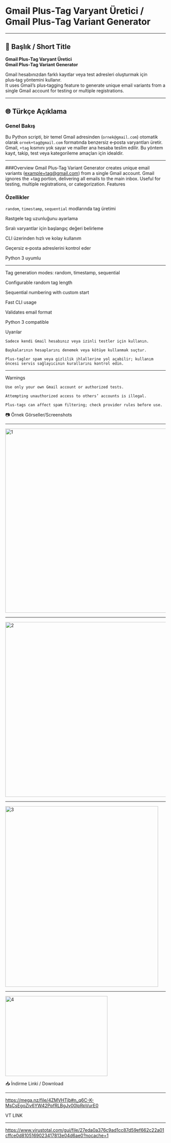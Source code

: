 # Gmail Plus‑Tag Varyant Üretici / Gmail Plus‑Tag Variant Generator

---

## 📌 Başlık / Short Title
**Gmail Plus‑Tag Varyant Üretici**  
**Gmail Plus‑Tag Variant Generator**  

Gmail hesabınızdan farklı kayıtlar veya test adresleri oluşturmak için plus‑tag yöntemini kullanır.  
It uses Gmail’s plus‑tagging feature to generate unique email variants from a single Gmail account for testing or multiple registrations.

---

## 🌐 Türkçe Açıklama

### Genel Bakış
Bu Python scripti, bir temel Gmail adresinden (`ornek@gmail.com`) otomatik olarak `ornek+tag@gmail.com` formatında benzersiz e‑posta varyantları üretir. Gmail, `+tag` kısmını yok sayar ve mailler ana hesaba teslim edilir. Bu yöntem kayıt, takip, test veya kategorileme amaçları için idealdir.

---

###Overview
Gmail Plus‑Tag Variant Generator creates unique email variants (example+tag@gmail.com) from a single Gmail account. Gmail ignores the +tag portion, delivering all emails to the main inbox. Useful for testing, multiple registrations, or categorization.
Features

### Özellikler
`random`, `timestamp`, `sequential` modlarında tag üretimi 

Rastgele tag uzunluğunu ayarlama  

Sıralı varyantlar için başlangıç değeri belirleme  

CLI üzerinden hızlı ve kolay kullanım  

Geçersiz e‑posta adreslerini kontrol eder  

Python 3 uyumlu

---

Tag generation modes: random, timestamp, sequential

Configurable random tag length

Sequential numbering with custom start

Fast CLI usage

Validates email format

Python 3 compatible



Uyarılar

    Sadece kendi Gmail hesabınız veya izinli testler için kullanın.

    Başkalarının hesaplarını denemek veya kötüye kullanmak suçtur.

    Plus‑tagler spam veya gizlilik ihlallerine yol açabilir; kullanım öncesi servis sağlayıcının kurallarını kontrol edin.

---

Warnings

    Use only your own Gmail account or authorized tests.

    Attempting unauthorized access to others’ accounts is illegal.

    Plus‑tags can affect spam filtering; check provider rules before use.

📷 Örnek Görseller/Screenshots

---
<img width="595" height="578" alt="1" src="https://github.com/user-attachments/assets/95c1ca2a-428b-4030-87dd-2990ce41c264" />

---

<img width="579" height="549" alt="2" src="https://github.com/user-attachments/assets/7340afcf-889f-4149-9eed-5edae0488d67" />

---

<img width="480" height="567" alt="3" src="https://github.com/user-attachments/assets/4e7c99a2-a311-4b1a-995b-aba3f612dfde" />

---

<img width="321" height="251" alt="4" src="https://github.com/user-attachments/assets/c8387efb-e821-478c-9c02-9fd6aa416d60" />


📥 İndirme Linki / Download

---

https://mega.nz/file/4ZMVHTjb#n_q6C-K-MsCsEgoZiv6YW42PpfRLBgJv00lpRpVurE0

VT LINK

---

https://www.virustotal.com/gui/file/27eda0a376c9ad1cc87d59ef662c22a01cffce0d8105169023417813e04d6ae0?nocache=1




